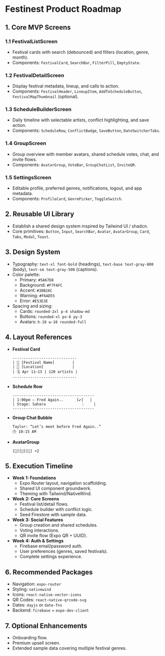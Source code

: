 # Festinest Product Roadmap

## 1. Core MVP Screens

### 1.1 FestivalListScreen
- Festival cards with search (debounced) and filters (location, genre, month).
- Components: `FestivalCard`, `SearchBar`, `FilterPill`, `EmptyState`.

### 1.2 FestivalDetailScreen
- Display festival metadata, lineup, and calls to action.
- Components: `FestivalHeader`, `LineupItem`, `AddToScheduleButton`, `FestivalMapThumbnail` (optional).

### 1.3 ScheduleBuilderScreen
- Daily timeline with selectable artists, conflict highlighting, and save action.
- Components: `ScheduleRow`, `ConflictBadge`, `SaveButton`, `DateSwitcherTabs`.

### 1.4 GroupScreen
- Group overview with member avatars, shared schedule votes, chat, and invite flows.
- Components: `AvatarGroup`, `VoteBar`, `GroupChatList`, `InviteQR`.

### 1.5 SettingsScreen
- Editable profile, preferred genres, notifications, logout, and app metadata.
- Components: `ProfileCard`, `GenrePicker`, `ToggleSwitch`.

## 2. Reusable UI Library
- Establish a shared design system inspired by Tailwind UI / shadcn.
- Core primitives: `Button`, `Input`, `SearchBar`, `Avatar`, `AvatarGroup`, `Card`, `Tabs`, `Modal`, `Toast`.

## 3. Design System
- Typography: `text-xl font-bold` (headings), `text-base text-gray-800` (body), `text-sm text-gray-500` (captions).
- Color palette:
  - Primary: `#5A67D8`
  - Background: `#F7FAFC`
  - Accent: `#38B2AC`
  - Warning: `#F6AD55`
  - Error: `#E53E3E`
- Spacing and sizing:
  - Cards: `rounded-2xl p-4 shadow-md`
  - Buttons: `rounded-xl px-6 py-3`
  - Avatars: `h-10 w-10 rounded-full`

## 4. Layout References
- **Festival Card**
  ```
  -----------------------------
  | 🎫 [Festival Name]        |
  | 📍 [Location]             |
  | 🗓️ Apr 11–13 | 120 artists |
  -----------------------------
  ```
- **Schedule Row**
  ```
  -------------------------------------
  | 1:00pm – Fred Again..      [✔️]   |
  | Stage: Sahara                ⋮    |
  -------------------------------------
  ```
- **Group Chat Bubble**
  ```
  Taylor: “Let’s meet before Fred Again..”
  🕒 10:15 AM
  ```
- **AvatarGroup**
  ```
  [🧑][🧑][🧑] +2
  ```

## 5. Execution Timeline
- **Week 1: Foundations**
  - Expo Router layout, navigation scaffolding.
  - Shared UI component groundwork.
  - Theming with Tailwind/NativeWind.
- **Week 2: Core Screens**
  - Festival list/detail flows.
  - Schedule builder with conflict logic.
  - Seed Firestore with sample data.
- **Week 3: Social Features**
  - Group creation and shared schedules.
  - Voting interactions.
  - QR invite flow (Expo QR + UUID).
- **Week 4: Auth & Settings**
  - Firebase email/password auth.
  - User preferences (genres, saved festivals).
  - Complete settings experience.

## 6. Recommended Packages
- Navigation: `expo-router`
- Styling: `nativewind`
- Icons: `react-native-vector-icons`
- QR Codes: `react-native-qrcode-svg`
- Dates: `dayjs` or `date-fns`
- Backend: `firebase` + `expo-dev-client`

## 7. Optional Enhancements
- Onboarding flow.
- Premium upsell screen.
- Extended sample data covering multiple festival genres.
